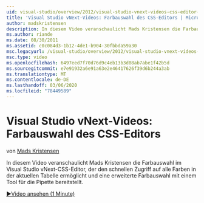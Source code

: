 ```yaml
---
uid: visual-studio/overview/2012/visual-studio-vnext-videos-css-editor-color-picker
title: 'Visual Studio vNext-Videos: Farbauswahl des CSS-Editors | Microsoft-Dokumentation'
author: madskristensen
description: In diesem Video veranschaulicht Mads Kristensen die Farbauswahl im Visual Studio vNext-CSS-Editor, der Farben in der aktuellen Tabelle anzeigt und...
ms.author: riande
ms.date: 08/30/2011
ms.assetid: c0c084d3-1b12-4de1-b904-30fbbda59a30
msc.legacyurl: /visual-studio/overview/2012/visual-studio-vnext-videos-css-editor-color-picker
msc.type: video
ms.openlocfilehash: 6497eed7f70d76d9c4eb13b3d08ab7abe1f42b5d
ms.sourcegitcommit: e7e91932a6e91a63e2e46417626f39d6b244a3ab
ms.translationtype: MT
ms.contentlocale: de-DE
ms.lasthandoff: 03/06/2020
ms.locfileid: "78449589"
---
```

# <a name="visual-studio-vnext-videos-css-editor-color-picker"></a>Visual Studio vNext-Videos: Farbauswahl des CSS-Editors

von [Mads Kristensen](https://github.com/madskristensen)

In diesem Video veranschaulicht Mads Kristensen die Farbauswahl im Visual Studio vNext-CSS-Editor, der den schnellen Zugriff auf alle Farben in der aktuellen Tabelle ermöglicht und eine erweiterte Farbauswahl mit einem Tool für die Pipette bereitstellt.

[&#9654;Video ansehen (1 Minute)](https://channel9.msdn.com/Blogs/ASP-NET-Site-Videos/visual-studio-vnext-videos-css-editor-color-picker)
